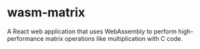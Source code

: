 # wasm-matrix
A React web application that uses WebAssembly to perform high-performance matrix operations like multiplication with C code.
